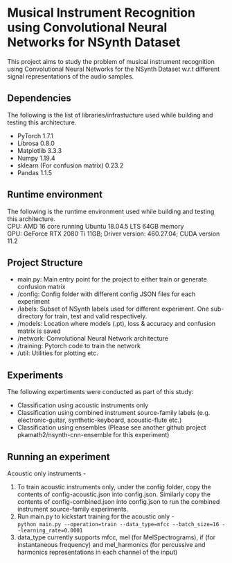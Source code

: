 # Musical Instrument Recognition using Convolutional Neural Networks for NSynth Dataset  

This project aims to study the problem of musical instrument recognition using Convolutional Neural Networks for the NSynth Dataset w.r.t different signal representations of the audio samples.

## Dependencies
The following is the list of libraries/infrastucture used while building and testing this architecture.
* PyTorch 1.7.1
* Librosa 0.8.0
* Matplotlib 3.3.3
* Numpy 1.19.4
* sklearn (For confusion matrix) 0.23.2
* Pandas 1.1.5


## Runtime environment
The following is the runtime environment used while building and testing this architecture.  
CPU: AMD 16 core running Ubuntu 18.04.5 LTS 64GB memory  
GPU: GeForce RTX 2080 Ti 11GB; Driver version: 460.27.04; CUDA version 11.2  

## Project Structure  
* main.py: Main entry point for the project to either train or generate confusion matrix
* /config: Config folder with different config JSON files for each experiment
* /labels: Subset of NSynth labels used for different experiment. One sub-directory for train, test and valid respectively. 
*  /models: Location where models (.pt), loss & accuracy and confusion matrix is saved
* /network: Convolutional Neural Network architecture
* /training: Pytorch code to train the network
* /util: Utilities for plotting etc. 

## Experiments
The following expertiments were conducted as part of this study:  
* Classification using acoustic instruments only
* Classification using combined instrument source-family labels (e.g. electronic-guitar, synthetic-keyboard, acoustic-flute etc.)
* Classification using ensembles (Please see another github project pkamath2/nsynth-cnn-ensemble for this experiment)  

## Running an experiment

Acoustic only instruments - 

1. To train acoustic instruments only, under the config folder, copy the contents of  config-acoustic.json into config.json. Similarly copy the contents of config-combined.json into config.json to run the combined instrument source-family experiments.  
2. Run main.py to kickstart training for the acoustic only -  
```python main.py --operation=train --data_type=mfcc --batch_size=16 --learning_rate=0.0001```
3. data_type currently supports mfcc, mel (for MelSpectrograms), if (for instantaneous frequency) and mel_harmonics (for percussive and harmonics representations in each channel of the input)
